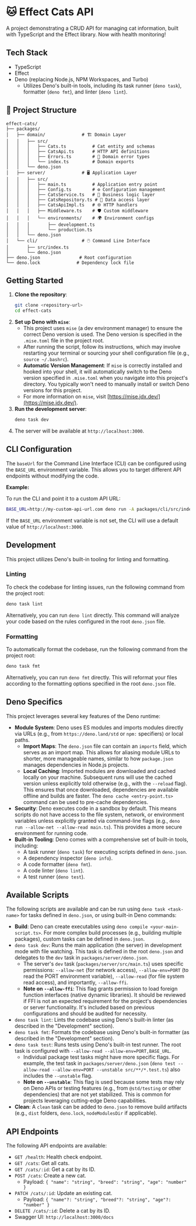 # 🐱 Effect Cats API

A project demonstrating a CRUD API for managing cat information, built with
TypeScript and the Effect library. Now with health monitoring!

## Tech Stack

- TypeScript
- Effect
- Deno (replacing Node.js, NPM Workspaces, and Turbo)
  - Utilizes Deno's built-in tools, including its task runner (`deno task`),
    formatter (`deno fmt`), and linter (`deno lint`).

## 📁 Project Structure

```
effect-cats/
├── packages/
│   ├── domain/              # 🏗️ Domain Layer
│   │   ├── src/
│   │   │   ├── Cats.ts          # Cat entity and schemas
│   │   │   ├── CatsApi.ts       # HTTP API definitions
│   │   │   ├── Errors.ts        # 🚨 Domain error types
│   │   │   └── index.ts         # Domain exports
│   │   └── deno.json
│   ├── server/              # 🖥️ Application Layer
│   │   ├── src/
│   │   │   ├── main.ts          # Application entry point
│   │   │   ├── Config.ts        # ⚙️ Configuration management
│   │   │   ├── CatsService.ts   # 🎯 Business logic layer
│   │   │   ├── CatsRepository.ts # 💾 Data access layer
│   │   │   ├── CatsApiImpl.ts   # 🌐 HTTP handlers
│   │   │   ├── Middleware.ts    # 🛡️ Custom middleware
│   │   │   └── environments/    # 🌍 Environment configs
│   │   │       ├── development.ts
│   │   │       └── production.ts
│   │   └── deno.json
│   └── cli/                 # 🖱️ Command Line Interface
│       ├── src/index.ts
│       └── deno.json
├── deno.json               # Root configuration
└── deno.lock              # Dependency lock file
```

## Getting Started

1. **Clone the repository**:
   ```bash
   git clone <repository-url>
   cd effect-cats
   ```
2. **Set up Deno with `mise`**:
   - This project uses `mise` (a dev environment manager) to ensure the correct
     Deno version is used. The Deno version is specified in the `.mise.toml`
     file in the project root.
   - After running the script, follow its instructions, which may involve
     restarting your terminal or sourcing your shell configuration file (e.g.,
     `source ~/.bashrc`).
   - **Automatic Version Management**: If `mise` is correctly installed and
     hooked into your shell, it will automatically switch to the Deno version
     specified in `.mise.toml` when you navigate into this project's directory.
     You typically won't need to manually install or switch Deno versions for
     this project.
   - For more information on `mise`, visit
     [https://mise.jdx.dev/](https://mise.jdx.dev/).
3. **Run the development server**:
   ```bash
   deno task dev
   ```
4. The server will be available at `http://localhost:3000`.

## CLI Configuration

The `baseUrl` for the Command Line Interface (CLI) can be configured using the
`BASE_URL` environment variable. This allows you to target different API
endpoints without modifying the code.

**Example:**

To run the CLI and point it to a custom API URL:

```bash
BASE_URL=http://my-custom-api-url.com deno run -A packages/cli/src/index.ts
```

If the `BASE_URL` environment variable is not set, the CLI will use a default
value of `http://localhost:3000`.

## Development

This project utilizes Deno's built-in tooling for linting and formatting.

### Linting

To check the codebase for linting issues, run the following command from the
project root:

```bash
deno task lint
```

Alternatively, you can run `deno lint` directly. This command will analyze your
code based on the rules configured in the root `deno.json` file.

### Formatting

To automatically format the codebase, run the following command from the project
root:

```bash
deno task fmt
```

Alternatively, you can run `deno fmt` directly. This will reformat your files
according to the formatting options specified in the root `deno.json` file.

## Deno Specifics

This project leverages several key features of the Deno runtime:

- **Module System**: Deno uses ES modules and imports modules directly via URLs
  (e.g., from `https://deno.land/std` or `npm:` specifiers) or local paths.
  - **Import Maps**: The `deno.json` file can contain an `imports` field, which
    serves as an import map. This allows for aliasing module URLs to shorter,
    more manageable names, similar to how `package.json` manages dependencies in
    Node.js projects.
  - **Local Caching**: Imported modules are downloaded and cached locally on
    your machine. Subsequent runs will use the cached version unless explicitly
    told otherwise (e.g., with the `--reload` flag). This ensures that once
    downloaded, dependencies are available offline and builds are faster. The
    `deno cache <entry-point.ts>` command can be used to pre-cache dependencies.
- **Security**: Deno executes code in a sandbox by default. This means scripts
  do not have access to the file system, network, or environment variables
  unless explicitly granted via command-line flags (e.g.,
  `deno run --allow-net --allow-read main.ts`). This provides a more secure
  environment for running code.
- **Built-in Tooling**: Deno comes with a comprehensive set of built-in tools,
  including:
  - A task runner (`deno task`) for executing scripts defined in `deno.json`.
  - A dependency inspector (`deno info`).
  - A code formatter (`deno fmt`).
  - A code linter (`deno lint`).
  - A test runner (`deno test`).

## Available Scripts

The following scripts are available and can be run using `deno task <task-name>`
for tasks defined in `deno.json`, or using built-in Deno commands:

- **Build**: Deno can create executables using
  `deno compile <your-main-script.ts>`. For more complex build processes (e.g.,
  building multiple packages), custom tasks can be defined in `deno.json`.
- `deno task dev`: Runs the main application (the server) in development mode
  with file watching. This task is defined in the root `deno.json` and delegates
  to the `dev` task in `packages/server/deno.json`.
  - The server's `dev` task (`packages/server/src/main.ts`) uses specific
    permissions: `--allow-net` (for network access), `--allow-env=PORT` (to read
    the PORT environment variable), `--allow-read` (for file system read
    access), and importantly, `--allow-ffi`.
  - **Note on `--allow-ffi`**: This flag grants permission to load foreign
    function interfaces (native dynamic libraries). It should be reviewed if FFI
    is not an expected requirement for the project's dependencies or server
    functionality. It's included based on previous configurations and should be
    audited for necessity.
- `deno task lint`: Lints the codebase using Deno's built-in linter (as
  described in the "Development" section).
- `deno task fmt`: Formats the codebase using Deno's built-in formatter (as
  described in the "Development" section).
- `deno task test`: Runs tests using Deno's built-in test runner. The root task
  is configured with `--allow-read --allow-env=PORT,BASE_URL`.
  - Individual package test tasks might have more specific flags. For example,
    the test task in `packages/server/deno.json`
    (`deno test --allow-read --allow-env=PORT --unstable src/**/*.test.ts`) also
    includes the `--unstable` flag.
  - **Note on `--unstable`**: This flag is used because some tests may rely on
    Deno APIs or testing features (e.g., from `@std/testing` or other
    dependencies) that are not yet stabilized. This is common for projects
    leveraging cutting-edge Deno capabilities.
- **Clean**: A `clean` task can be added to `deno.json` to remove build
  artifacts (e.g., `dist` folders, `deno.lock`, `nodeModulesDir` if applicable).

## API Endpoints

The following API endpoints are available:

- `GET /health`: Health check endpoint.
- `GET /cats`: Get all cats.
- `GET /cats/:id`: Get a cat by its ID.
- `POST /cats`: Create a new cat.
  - Payload: `{ "name": "string", "breed": "string", "age": "number" }`
- `PATCH /cats/:id`: Update an existing cat.
  - Payload: `{ "name"?: "string", "breed"?: "string", "age"?: "number" }`
- `DELETE /cats/:id`: Delete a cat by its ID.
- Swagger UI: `http://localhost:3000/docs`
